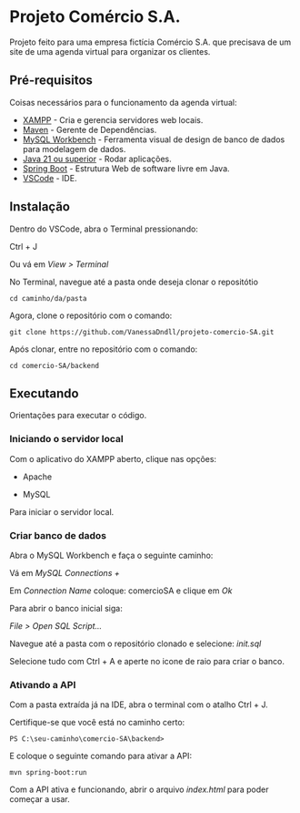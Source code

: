 # Projeto Comércio S.A.

Projeto feito para uma empresa fictícia Comércio S.A. que precisava de um site de uma agenda virtual para organizar os clientes.

## Pré-requisitos
Coisas necessários para o funcionamento da agenda virtual:
* [XAMPP](https://www.apachefriends.org/pt_br/index.html) - Cria e gerencia servidores web locais.
* [Maven](https://maven.apache.org/) - Gerente de Dependências.
* [MySQL Workbench](https://downloads.mysql.com/archives/workbench/) - Ferramenta visual de design de banco de dados para modelagem de dados.
* [Java 21 ou superior](https://www.oracle.com/br/java/technologies/downloads/#java24) - Rodar aplicações.
* [Spring Boot](https://docs.spring.io/spring-boot/installing.html) - Estrutura Web de software livre em Java.
* [VSCode](https://code.visualstudio.com/download) - IDE. 

## Instalação
Dentro do VSCode, abra o Terminal pressionando:

Ctrl + J

Ou vá em *View > Terminal*

No Terminal, navegue até a pasta onde deseja clonar o repositótio

```
cd caminho/da/pasta
```

Agora, clone o repositório com o comando:

```
git clone https://github.com/VanessaDndll/projeto-comercio-SA.git
```

Após clonar, entre no repositório com o comando:

```
cd comercio-SA/backend
```

## Executando
Orientações para executar o código.

### Iniciando o servidor local
Com o aplicativo do XAMPP aberto, clique nas opções:

- Apache 

- MySQL

Para iniciar o servidor local.

### Criar banco de dados
Abra o MySQL Workbench e faça o seguinte caminho:

Vá em *MySQL Connections +*

Em *Connection Name* coloque: comercioSA e clique em *Ok*


Para abrir o banco inicial siga:

*File > Open SQL Script...* 

Navegue até a pasta com o repositório clonado e selecione: *init.sql*

Selecione tudo com Ctrl + A e aperte no icone de raio para criar o banco.

### Ativando a API
Com a pasta extraída já na IDE, abra o terminal com o atalho Ctrl + J.

Certifique-se que você está no caminho certo:

```
PS C:\seu-caminho\comercio-SA\backend>
```

E coloque o seguinte comando para ativar a API:

```
mvn spring-boot:run
```

Com a API ativa e funcionando, abrir o arquivo *index.html* para poder começar a usar.